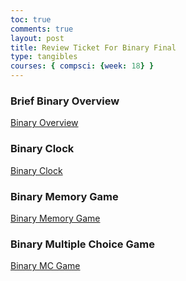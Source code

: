 ```yaml
---
toc: true
comments: true
layout: post
title: Review Ticket For Binary Final
type: tangibles
courses: { compsci: {week: 18} }
---
```

### Brief Binary Overview
[Binary Overview](https://drishyamody.github.io/DJAKTri2/Binary)


### Binary Clock 
[Binary Clock](https://drishyamody.github.io/DJAKTri2/Binaryclock)


### Binary Memory Game
[Binary Memory Game](https://drishyamody.github.io/DJAKTri2/memory)


### Binary Multiple Choice Game 
[Binary MC Game](https://drishyamody.github.io/DJAKTri2/game)

